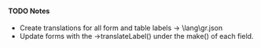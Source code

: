 #### TODO Notes
* Create translations for all form and table labels -> \lang\gr.json 
* Update forms with the ->translateLabel() under the make() of each field.